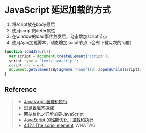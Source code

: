# JavaScript 延迟加载的方式

1. 将script放在body最后
2. 使用script的defer属性
3. 在window的load事件触发后，动态增加script节点
4. 使用Ajax加载脚本，动态增加script节点（会有下载两次的问题）

```Javascript
function loadJS(url){
  var script = document.createElement('script');
  script.type = 'text/javascript';
  script.src = url;
  document.getElementsByTagName('head')[0].appendChild(script);
}
```

## Reference
> - [Javascript 装载和执行](http://coolshell.cn/articles/9749.html)
> - [浏览器阻塞探究](https://github.com/ericdum/mujiang.info/issues/2)
> - [网站优化之异步加载JavaScript](https://github.com/vino24/blog/issues/31)
> - [JavaScript 的性能优化：加载和执行](https://www.ibm.com/developerworks/cn/web/1308_caiys_jsload/)
> - [4.12.1 The script element](https://html.spec.whatwg.org/multipage/scripting.html#the-script-element), WHATWG
